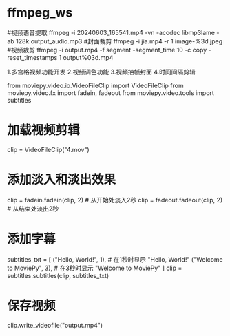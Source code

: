 <!--
 * @Author: glider
 * @Date: 2024-07-20 21:18:53
 * @LastEditTime: 2024-07-21 20:50:51
 * @FilePath: /ffmpeg_ws/README.md
 * @Version:  v0.01
 * @Descriptio
 * ************************************************************************
 * Copyright (c) 2024 by  ${git_email}, All Rights Reserved. 
 * ************************************************************************
-->

# ffmpeg_ws

#视频语音提取
ffmpeg -i 20240603_165541.mp4 -vn -acodec libmp3lame -ab 128k output_audio.mp3
#封面裁剪
ffmpeg -i jia.mp4 -r 1 image-%3d.jpeg 
#视频裁剪
ffmpeg -i output.mp4 -f segment -segment_time 10 -c copy -reset_timestamps 1 output%03d.mp4


1.多宫格视频功能开发
2.视频调色功能
3.视频抽帧封面
4.时间间隔剪辑



from moviepy.video.io.VideoFileClip import VideoFileClip
from moviepy.video.fx import fadein, fadeout
from moviepy.video.tools import subtitles
 
# 加载视频剪辑
clip = VideoFileClip("4.mov")
 
# 添加淡入和淡出效果
clip = fadein.fadein(clip, 2)  # 从开始处淡入2秒
clip = fadeout.fadeout(clip, 2)  # 从结束处淡出2秒
 
# 添加字幕
subtitles_txt = [
    ("Hello, World!", 1),  # 在1秒时显示 "Hello, World!"
    ("Welcome to MoviePy", 3),  # 在3秒时显示 "Welcome to MoviePy"
]
clip = subtitles.subtitles(clip, subtitles_txt)
 
# 保存视频
clip.write_videofile("output.mp4")


